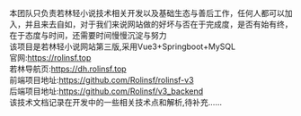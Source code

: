 本团队只负责若林轻小说技术相关开发以及基础生态与善后工作，任何人都可以加入，并且来去自如，对于我们来说网站做的好坏与否在于完成度，是否有始有终，在于态度与时间，还需要时间慢慢沉淀与努力  
该项目是若林轻小说网站第三版,采用Vue3+Springboot+MySQL  
官网:https://rolinsf.top  
若林导航页:https://dh.rolinsf.top  
前端项目地址:https://github.com/Rolinsf/rolinsf-v3  
后端项目地址:https://github.com/Rolinsf/v3_backend  
该技术文档记录在开发中的一些相关技术点和解析,待补充......